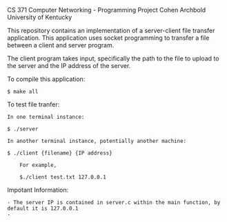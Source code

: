 CS 371 Computer Networking - Programming Project
Cohen Archbold
University of Kentucky

This repository contains an implementation of a server-client file transfer application.
This application uses socket programming to transfer a file between a client and server program.

The client program takes input, specifically the path to the file to upload to the server and the IP address of the server.


To compile this application:

    $ make all

To test file tranfer:

    In one terminal instance:
    
    $ ./server

    In another terminal instance, potentially another machine:

    $ ./client {filename} {IP address}
    
        For example, 
        
        $./client test.txt 127.0.0.1


Impotant Information:

    - The server IP is contained in server.c within the main function, by default it is 127.0.0.1
    - 
